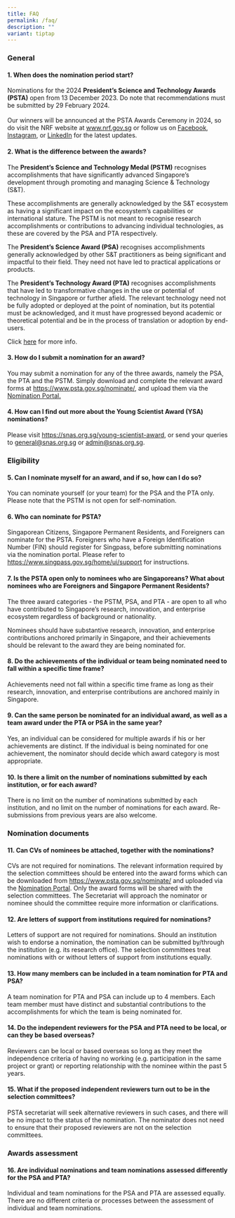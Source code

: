 ```yaml
---
title: FAQ
permalink: /faq/
description: ""
variant: tiptap
---
```

<h3>General</h3>
<h4>1. When does the nomination period start?</h4>
<p>Nominations for the 2024 <strong>President’s Science and Technology Awards (PSTA)</strong> open
from 13 December 2023. Do note that recommendations must be submitted by
29 February 2024.
<br>
<br>Our winners will be announced at the PSTA Awards Ceremony in 2024, so
do visit the NRF website at <a href="http://www.nrf.gov.sg" rel="noopener noreferrer nofollow" target="_blank">www.nrf.gov.sg</a> or follow us on <a href="https://www.facebook.com/NRF.Singapore/" rel="noopener noreferrer nofollow" target="_blank">Facebook</a>,
<a href="https://instagram.com/nrfsg" rel="noopener noreferrer nofollow" target="_blank">Instagram</a>, or <a href="https://www.linkedin.com/company/nrfsg/" rel="noopener noreferrer nofollow" target="_blank">LinkedIn</a> for the latest
updates.</p>
<h4>2. What is the difference between the awards?</h4>
<p>The <strong>President’s Science and Technology Medal (PSTM)</strong> recognises
accomplishments that have significantly advanced Singapore’s development
through promoting and managing Science &amp; Technology (S&amp;T).</p>
<p>These accomplishments are generally acknowledged by the S&amp;T ecosystem
as having a significant impact on the ecosystem’s capabilities or international
stature. The PSTM is not meant to recognise research accomplishments or
contributions to advancing individual technologies, as these are covered
by the PSA and PTA respectively.</p>
<p>The <strong>President’s Science Award (PSA)</strong> recognises accomplishments
generally acknowledged by other S&amp;T practitioners as being significant
and impactful to their field. They need not have led to practical applications
or products.</p>
<p>The <strong>President’s Technology Award (PTA)</strong> recognises accomplishments
that have led to transformative changes in the use or potential of technology
in Singapore or further afield. The relevant technology need not be fully
adopted or deployed at the point of nomination, but its potential must
be acknowledged, and it must have progressed beyond academic or theoretical
potential and be in the process of translation or adoption by end-users.</p>
<p>Click <a href="/about/awards/" rel="noopener noreferrer nofollow" target="_blank">here</a> for
more info.</p>
<h4>3. How do I submit a nomination for an award?</h4>
<p>You may submit a nomination for any of the three awards, namely the PSA,
the PTA and the PSTM. Simply download and complete the relevant award forms
at <a href="https://www.psta.gov.sg/nominate/" rel="noopener noreferrer nofollow" target="_blank">https://www.psta.gov.sg/nominate/</a>,
and upload them via the <a href="https://form.gov.sg/63a292918c013d00129d6d81" rel="noopener noreferrer nofollow" target="_blank">Nomination Portal.</a>
</p>
<h4>4. How can I find out more about the Young Scientist Award (YSA) nominations?</h4>
<p>Please visit <a href="https://snas.org.sg/young-scientist-award" rel="noopener noreferrer nofollow" target="_blank">https://snas.org.sg/young-scientist-award</a>,
or send your queries to <a href="mailto:general@snas.org.sg" rel="noopener noreferrer nofollow" target="_blank">general@snas.org.sg</a> or <a href="mailto:admin@snas.org.sg" rel="noopener noreferrer nofollow" target="_blank">admin@snas.org.sg</a>.</p>
<p></p>
<h3>Eligibility</h3>
<h4>5. Can I nominate myself for an award, and if so, how can I do so?</h4>
<p>You can nominate yourself (or your team) for the PSA and the PTA only.
Please note that the PSTM is not open for self-nomination.</p>
<h4>6. Who can nominate for PSTA?</h4>
<p>Singaporean Citizens, Singapore Permanent Residents, and Foreigners can
nominate for the PSTA. Foreigners who have a Foreign Identification Number
(FIN) should register for Singpass, before submitting nominations via the
nomination portal. Please refer to <a href="https://www.singpass.gov.sg/home/ui/support" rel="noopener noreferrer nofollow" target="_blank">https://www.singpass.gov.sg/home/ui/support</a> for
instructions.</p>
<h4>7. Is the PSTA open only to nominees who are Singaporeans? What about nominees who are Foreigners and Singapore Permanent Residents?</h4>
<p>The three award categories - the PSTM, PSA, and PTA - are open to all
who have contributed to Singapore’s research, innovation, and enterprise
ecosystem regardless of background or nationality.</p>
<p>Nominees should have substantive research, innovation, and enterprise
contributions anchored primarily in Singapore, and their achievements should
be relevant to the award they are being nominated for.</p>
<h4>8. Do the achievements of the individual or team being nominated need to fall within a specific time frame?</h4>
<p>Achievements need not fall within a specific time frame as long as their
research, innovation, and enterprise contributions are anchored mainly
in Singapore.</p>
<h4>9. Can the same person be nominated for an individual award, as well as a team award under the PTA or PSA in the same year?</h4>
<p>Yes, an individual can be considered for multiple awards if his or her
achievements are distinct. If the individual is being nominated for one
achievement, the nominator should decide which award category is most appropriate.</p>
<h4>10. Is there a limit on the number of nominations submitted by each institution, or for each award?</h4>
<p>There is no limit on the number of nominations submitted by each institution,
and no limit on the number of nominations for each award. Re-submissions
from previous years are also welcome.</p>
<p></p>
<h3>Nomination documents</h3>
<h4>11. Can CVs of nominees be attached, together with the nominations?</h4>
<p>CVs are not required for nominations. The relevant information required
by the selection committees should be entered into the award forms which
can be downloaded from <a href="https://www.psta.gov.sg/nominate/" rel="noopener noreferrer nofollow" target="_blank">https://www.psta.gov.sg/nominate/</a> and
uploaded via the <a href="https://form.gov.sg/63a292918c013d00129d6d81" rel="noopener noreferrer nofollow" target="_blank">Nomination Portal</a>.
Only the award forms will be shared with the selection committees. The
Secretariat will approach the nominator or nominee should the committee
require more information or clarifications.</p>
<h4>12. Are letters of support from institutions required for nominations?</h4>
<p>Letters of support are not required for nominations. Should an institution
wish to endorse a nomination, the nomination can be submitted by/through
the institution (e.g. its research office). The selection committees treat
nominations with or without letters of support from institutions equally.</p>
<h4>13. How many members can be included in a team nomination for PTA and PSA?</h4>
<p>A team nomination for PTA and PSA can include up to 4 members. Each team
member must have distinct and substantial contributions to the accomplishments
for which the team is being nominated for.</p>
<h4>14. Do the independent reviewers for the PSA and PTA need to be local, or can they be based overseas?</h4>
<p>Reviewers can be local or based overseas so long as they meet the independence
criteria of having no working (e.g. participation in the same project or
grant) or reporting relationship with the nominee within the past 5 years.</p>
<h4>15. What if the proposed independent reviewers turn out to be in the selection committees?</h4>
<p>PSTA secretariat will seek alternative reviewers in such cases, and there
will be no impact to the status of the nomination. The nominator does not
need to ensure that their proposed reviewers are not on the selection committees.</p>
<h3>Awards assessment</h3>
<h4>16. Are individual nominations and team nominations assessed differently for the PSA and PTA?</h4>
<p>Individual and team nominations for the PSA and PTA are assessed equally.
There are no different criteria or processes between the assessment of
individual and team nominations.</p>
<p></p>